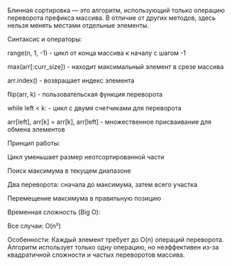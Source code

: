 Блинная сортировка — это алгоритм, использующий только операцию переворота префикса массива. В отличие от других методов, здесь нельзя менять местами отдельные элементы.

Синтаксис и операторы:

range(n, 1, -1) - цикл от конца массива к началу с шагом -1

max(arr[:curr_size]) - находит максимальный элемент в срезе массива

arr.index() - возвращает индекс элемента

flip(arr, k) - пользовательская функция переворота

while left < k: - цикл с двумя счетчиками для переворота

arr[left], arr[k] = arr[k], arr[left] - множественное присваивание для обмена элементов

Принцип работы:

Цикл уменьшает размер неотсортированной части

Поиск максимума в текущем диапазоне

Два переворота: сначала до максимума, затем всего участка

Перемещение максимума в правильную позицию

Временная сложность (Big O):

Все случаи: O(n²)

Особенности: Каждый элемент требует до O(n) операций переворота. Алгоритм использует только одну операцию, но неэффективен из-за квадратичной сложности и частых переворотов массива.

